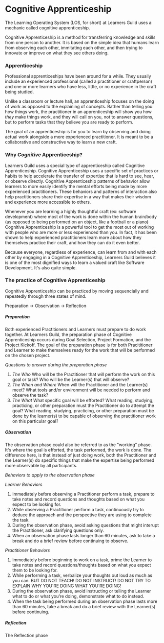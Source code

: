 # Cognitive Apprenticeship

The Learning Operating System (LOS, for short) at Learners Guild uses a mechanic called cognitive apprenticeship.

Cognitive Apprenticeship is a method for transferring knowledge and skills from one person to another. It is based on the simple idea that humans learn from observing each other, immitating each other, and then trying to innovate or improve on what they see others doing.

### Apprenticeship

Professional apprenticeships have been around for a while. They usually include an experienced professional (called a practitioner or craftperson) and one or more learners who have less, little, or no experience in the craft being studied.

Unlike a classroom or lecture hall, an apprenticeship focuses on the doing of work as opposed to the explaining of concepts. Rather than telling you how things work, the practitioner in an apprenticeship will show you how *they* make things work, and they will call on you, not to answer questions, but to perform tasks that they believe you are ready to perform.

The goal of an apprenticeship is for you to learn by observing and doing actual work alongside a more experienced practitioner. It is meant to be a collaborative and constructive way to learn a new craft.

### Why *Cognitive* Apprenticeship?

Learners Guild uses a special type of apprenticeship called Cognitive Apprenticeship. Cognitive Apprenticeship uses a specific set of practices or habits to help accelerate the transfer of expertise that is hard to see, hear, or observe directly. Cognitive Apprenticeship patterns of behavior allow learners to more easily identify the mental efforts being made by more experienced practitioners. These behaviors and patterns of interaction also help practitioners share their expertise in a way that makes their wisdom and experience more accessible to others. 

Whenever you are learning a highly thoughtful craft (ex: software development) where most of the work is done within the human brain/body (as opposed to being performed on an object, like a football or a piano) Cognitive Apprenticeship is a powerful tool to get the most out of working with people who are more or less experienced than you. In fact, it has been shown to help experienced practitioners learn more about how they themselves practice their craft, and how they can do it even better.

Because everyone, regardless of experience, can learn from and with each other by engaging in a Cognitive Apprenticeship, Learners Guild believes it is one of the most dignified ways to learn a valued craft like Software Development. It's also quite simple.

### The practice of Cognitive Apprenticeship

Cognitive Apprenticeship can be practiced by moving sequencially and repeatedly through three states of mind.

Preparation -> Observation -> Reflection

##### Preparation

Both experienced Practitioners and Learners must prepare to do work together. At Learners Guild, the preparation phase of Cognitive Apprenticeship occurs during Goal Selection, Project Formation, and the Project Kickoff. The goal of the preparation phase is for both Pracititioner and Learner to make themselves ready for the work that will be performed on the chosen project.

*Questions to answer during the preparation phase* 

1. *The Who* Who will be the Practitioner that will perform the work on this goal or task? Who will be the Learner(s) that will observe?
2. *The When and Where* When will the Practitioner and the Learner(s) meet? What tools and/or environment will be needed to perform and observe the task?
3. *The What* What specific goal will be efforted? What reading, studying, practicing, or other preparation must the Practitioner do to attempt the goal? What reading, studying, practicing, or other preparation must be done by the learner(s) to be capable of observing the practitioner work on this particular goal?

##### Observation

The observation phase could also be referred to as the "working" phase. It's where the goal is efforted, the task performed, the work is done. The difference here, is that instead of just doing work, both the Practitioner and the Learner(s) do specific things that make the expertise being performed more observable by all participants.

*Behaviors to apply to the observation phase*

*Learner Behaviors*

1. Immediately before observing a Practitioner perform a task, prepare to take notes and record questions and thoughts based on what you expect to be looking for.
2. While observing a Practitioner perform a task, continuously try to deduce the approach and the perspective they are using to complete the task.
3. During the observation phase, avoid asking questions that might interupt the Practitioner, ask clarifying questions only.
4. When an observation phase lasts longer than 60 minutes, ask to take a break and do a brief review before continuing to observe.

*Practitioner Behaviors*

1. Immediately before beginning to work on a task, prime the Learner to take notes and record questions/thoughts based on what you expect them to be looking for.
2. While performing a task, verbalize your thoughts out loud as much as you can. BUT DO NOT TEACH! DO NOT INSTRUCT! DO NOT TRY TO EXPLAIN WHY YOU'RE DOING WHAT YOU'RE DOING!
3. During the observation phase, avoid instructing or telling the Learner what to do or what you're doing, demonstrate what to do instead.
4. When the task being performed during an observation phase lasts more than 60 minutes, take a break and do a brief review with the Learner(s) before continuing.

##### Reflection

The Reflection phase 


